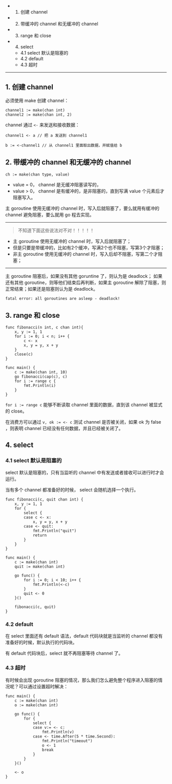 * 1. 创建 channel
* 2. 带缓冲的 channel 和无缓冲的 channel
* 3. range 和 close
* 4. select
    * 4.1 select 默认是阻塞的
    * 4.2 default
    * 4.3  超时

---

## 1. 创建 channel

必须使用 make 创建 channel：

```
channel1 := make(chan int)
channel2 := make(chan int, 2)
```

channel 通过 `<-` 来发送和接收数据：

```
channel1 <- a // 把 a 发送到 channel1

b := <-channel1 // 从 channel1 里面取出数据，并赋值给 b
```

## 2. 带缓冲的 channel 和无缓冲的 channel

`ch := make(chan type, value)`

* value = 0， channel 是无缓冲阻塞读写的，
* value > 0， channel 是有缓冲的，是非阻塞的，直到写满 value 个元素后才阻塞写入。

主 goroutine 使用无缓冲的 channel 时，写入后就阻塞了，要么就用有缓冲的 channel 避免阻塞，要么就用 go 程去实现。

---

> 不知道下面这些说法对不对！！！！！
* 主 goroutine 使用无缓冲的 channel 时，写入后就阻塞了；
* 但是只要是带缓冲的，比如有2个缓冲，写满2个也不阻塞，写第3个才阻塞；
* 非主 goroutine 使用无缓冲的 channel 时，写入后却不阻塞，写第二个才阻塞；

---

主 goroutine 阻塞后，如果没有其他 goruntine 了，则认为是 deadlock；
如果还有其他 goroutine，则等他们结束后再判断，如果主 goroutine 解除了阻塞，则正常结束；如果还是阻塞则认为是 deadlock。

`fatal error: all goroutines are asleep - deadlock!`

## 3. range 和 close

```
func fibonacci(n int, c chan int){
    x, y := 1, 1
    for i := 0; i < n; i++ {
        c <- x
        x, y = y, x + y
    }
    close(c)
}

func main() {
    c := make(chan int, 10)
    go fibonacci(cap(c), c)
    for i := range c {
        fmt.Println(i)
    }
}
```

`for i := range c` 能够不断读取 channel 里面的数据，直到该 channel 被显式的 close。

在消费方可以通过 `v, ok := <- c` 测试 channel 是否被关闭，如果 ok 为 false ，则表明 channel 已经没有任何数据，并且已经被关闭了。

## 4. select

### 4.1 select 默认是阻塞的

select 默认是阻塞的，只有当监听的 channel 中有发送或者接收可以进行时才会运行。

当有多个 channel 都准备好的时候， select 会随机选择一个执行。

```
func fibonacci(c, quit chan int) {
    x, y := 1, 1
    for {
        select {
        case c <- x:
            x, y = y, x + y
        case <- quit:
            fmt.Println("quit")
            return
        }
    }
}

func main() {
    c := make(chan int)
    quit := make(chan int)
    
    go func() {
        for i := 0; i < 10; i++ {
            fmt.Println(<-c)
        }
        quit <- 0
    }()
    
    fibonacci(c, quit)
}
```

### 4.2 default

在 select 里面还有 default 语法，default 代码块就是当监听的 channel 都没有准备好的时候，默认执行的代码块。

有 default 代码块后，select 就不再阻塞等待 channel 了。

### 4.3  超时

有时候会出现 goroutine 阻塞的情况，那么我们怎么避免整个程序进入阻塞的情况呢？可以通过设置超时解决：

```
func main() {
    c := make(chan int)
    o := make(chan int)
    
    go func() {
        for {
            select {
            case v:= <- c:
                fmt.Println(v)
            case <- time.After(5 * time.Second):
                fmt.Println("timeout")
                o <- 1
                break
            }
        }
    }()
    
    <- o
}
```
